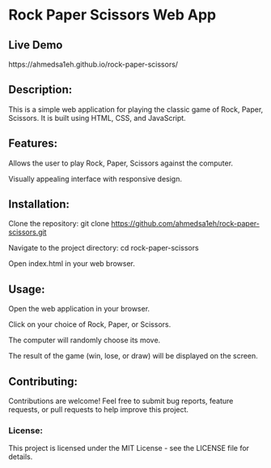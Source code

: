 <h1>Rock Paper Scissors Web App</h1>
<h2>Live Demo</h2>
https://ahmedsa1eh.github.io/rock-paper-scissors/

<h2>Description:</h2>

This is a simple web application for playing the classic game of Rock, Paper, Scissors. It is built using HTML, CSS, and JavaScript.

<h2>Features:</h2>

Allows the user to play Rock, Paper, Scissors against the computer.

Visually appealing interface with responsive design.

<h2>Installation:</h2>


Clone the repository: git clone https://github.com/ahmedsa1eh/rock-paper-scissors.git

Navigate to the project directory: cd rock-paper-scissors

Open index.html in your web browser.

<h2>Usage:</h2>


Open the web application in your browser.

Click on your choice of Rock, Paper, or Scissors.

The computer will randomly choose its move.

The result of the game (win, lose, or draw) will be displayed on the screen.

<h2>Contributing:</h2>


Contributions are welcome! Feel free to submit bug reports, feature requests, or pull requests to help improve this project.

<h3>License:</h3>


This project is licensed under the MIT License - see the LICENSE file for details.


